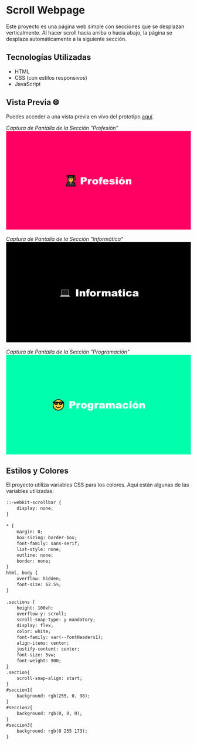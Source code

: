 # Scroll Webpage

Este proyecto es una página web simple con secciones que se desplazan verticalmente. Al hacer scroll hacia arriba o hacia abajo, la página se desplaza automáticamente a la siguiente sección.

## Tecnologías Utilizadas

- HTML
- CSS (con estilos responsivos)
- JavaScript
  
## Vista Previa 🌐

Puedes acceder a una vista previa en vivo del prototipo [aquí](https://frolicking-pasca-b144ec.netlify.app/).


*Captura de Pantalla de la Sección "Profesión"*
![Profesión](https://github.com/DannyCrisostomo/Scroll-page/blob/1b357224dfa783e11c466bb94617affb674c9cae/Scroll.png)

*Captura de Pantalla de la Sección "Informática"*
![Informática](https://github.com/DannyCrisostomo/Scroll-page/blob/1b357224dfa783e11c466bb94617affb674c9cae/Scroll2.png)

*Captura de Pantalla de la Sección "Programación"*
![Programación](https://github.com/DannyCrisostomo/Scroll-page/blob/1b357224dfa783e11c466bb94617affb674c9cae/Scroll3.png)


## Estilos y Colores

El proyecto utiliza variables CSS para los colores. Aquí están algunas de las variables utilizadas:

```/* Estilos del scroll */
::-webkit-scrollbar {
    display: none;
}

* {
    margin: 0;
    box-sizing: border-box;
    font-family: sans-serif;
    list-style: none;
    outline: none;
    border: none;
}
html, body {
    overflow: hidden;
    font-size: 62.5%;
}

.sections {
    height: 100vh;
    overflow-y: scroll;
    scroll-snap-type: y mandatory;
    display: flex;
    color: white;
    font-family: var(--fontHeaders1);
    align-items: center;
    justify-content: center;
    font-size: 5vw;
    font-weight: 900;
}
.section{
    scroll-snap-align: start;
}
#seccion1{
    background: rgb(255, 0, 98);
}
#seccion2{
    background: rgb(0, 0, 0);
}
#seccion3{
    background: rgb(0 255 173);
}
